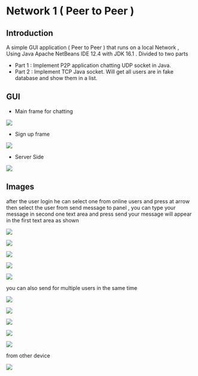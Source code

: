 # Network 1 ( Peer to Peer  )
## Introduction 
A simple GUI application ( Peer to Peer ) that runs on a local Network , Using 
Java Apache NetBeans IDE 12.4 with JDK 16.1 . Divided to two parts 
* Part 1 : Implement P2P application chatting UDP socket in Java.
* Part 2 :  Implement TCP Java socket.
Will get all users are in fake database and show them in a list.
## GUI
* Main frame for chatting 

![](./Demo/img1.png)

* Sign up  frame

![](./Demo/img2.png)

* Server Side 

![](./Demo/img3.png)

## Images 
after the user login he can select one from online users and press at arrow then select the user 
from send message to panel , you can type your message in second one text area and press send your 
message will appear in the first text area as shown

![](./Demo/img4.png)

![](./Demo/img5.png)

![](./Demo/img6.png)

![](./Demo/img7.png)

![](./Demo/img8.png)

you can also send for multiple users in the same time

![](./Demo/img9.png)

![](./Demo/img10.png)

![](./Demo/img11.png)

![](./Demo/img12.png)

![](./Demo/img13.png)

from other device 

![](./Demo/img14.png)
 